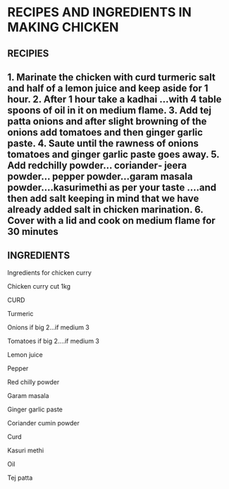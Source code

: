 # RECIPES AND INGREDIENTS IN MAKING CHICKEN

## RECIPIES

## 1. Marinate the chicken with curd turmeric salt and half of a lemon juice and keep aside for 1 hour. 2. After 1 hour take a kadhai ...with 4 table spoons of oil in it on medium flame. 3. Add tej patta onions and after slight browning of the onions add tomatoes and then ginger garlic paste. 4. Saute until the rawness of onions tomatoes and ginger garlic paste goes away. 5. Add redchilly powder... coriander‐ jeera powder... pepper powder...garam masala powder....kasurimethi as per your taste ....and then add salt keeping in mind that we have already added salt in chicken marination. 6. Cover with a lid and cook on medium flame for 30 minutes

## INGREDIENTS

Ingredients for chicken curry 

Chicken curry cut 1kg 

CURD

Turmeric 

Onions if big 2...if medium 3

Tomatoes if big 2....if medium 3

Lemon juice 

Pepper 

Red chilly powder 

Garam masala 

Ginger garlic paste 

Coriander cumin powder 

Curd 

Kasuri methi 

Oil 

Tej patta

